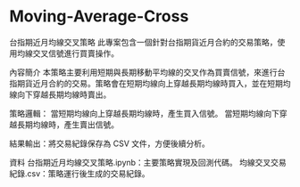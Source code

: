 # Moving-Average-Cross

台指期近月均線交叉策略
此專案包含一個針對台指期貨近月合約的交易策略，使用均線交叉信號進行買賣操作。

內容簡介
本策略主要利用短期與長期移動平均線的交叉作為買賣信號，來進行台指期貨近月合約的交易。策略會在短期均線向上穿越長期均線時買入，並在短期均線向下穿越長期均線時賣出。

策略邏輯： 
當短期均線向上穿越長期均線時，產生買入信號。
當短期均線向下穿越長期均線時，產生賣出信號。

結果輸出：將交易紀錄保存為 CSV 文件，方便後續分析。

資料
台指期近月均線交叉策略.ipynb：主要策略實現及回測代碼。
均線交叉交易紀錄.csv：策略運行後生成的交易紀錄。
